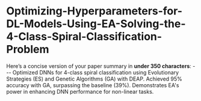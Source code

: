 # Optimizing-Hyperparameters-for-DL-Models-Using-EA-Solving-the-4-Class-Spiral-Classification-Problem
Here’s a concise version of your paper summary in **under 350 characters**:  ---  Optimized DNNs for 4-class spiral classification using Evolutionary Strategies (ES) and Genetic Algorithms (GA) with DEAP. Achieved 95% accuracy with GA, surpassing the baseline (39%). Demonstrates EA's power in enhancing DNN performance for non-linear tasks. 
